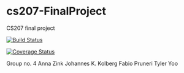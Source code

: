 # cs207-FinalProject
CS207 final project

[![Build Status](https://travis-ci.org/funkyADers/cs207-FinalProject.svg?branch=master)](https://travis-ci.org/funkyADers/cs207-FinalProject.svg?branch=master)

[![Coverage Status](https://codecov.io/gh/funkyADers/cs207-FinalProject/branch/master/graph/badge.svg)](https://codecov.io/gh/funkyADers/cs207-FinalProject)


Group no. 4
Anna Zink
Johannes K. Kolberg
Fabio Pruneri
Tyler Yoo
